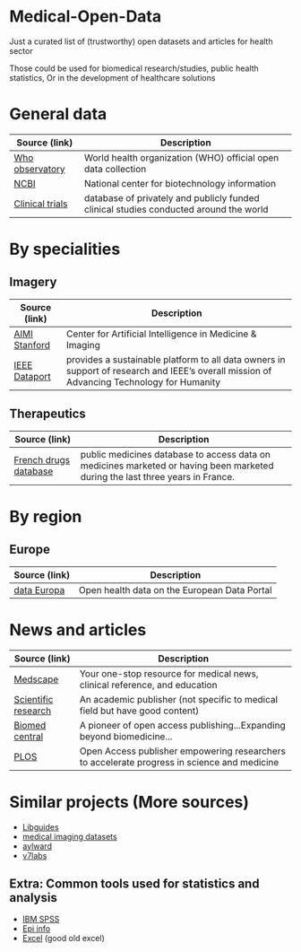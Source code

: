 # Medical-Open-Data

Just a curated list of (trustworthy) open datasets and articles for health sector 

Those could be used for biomedical research/studies, public health statistics, Or in the development of healthcare solutions

# General data

| Source (link)                                                               | Description                                                                 
| -------------                                                               | -------------
| [Who observatory](https://www.who.int/data/gho)                             | World health organization (WHO) official open data collection
| [NCBI](https://www.ncbi.nlm.nih.gov/)                                       | National center for biotechnology information
| [Clinical trials](https://www.clinicaltrials.gov/)                          | database of privately and publicly funded clinical studies conducted around the world


# By specialities

## Imagery

| Source (link)                                                               | Description
| -------------                                                               | -------------
| [AIMI Stanford](https://aimi.stanford.edu/research/public-datasets)         | Center for Artificial Intelligence in Medicine & Imaging
| [IEEE Dataport](https://ieee-dataport.org/topic-tags/medical-imaging)       | provides a sustainable platform to all data owners in support of research and IEEE’s overall mission of Advancing Technology for Humanity 

## Therapeutics

| Source (link)                                                                 | Description
| -------------                                                                 | -------------
| [French drugs database](https://base-donnees-publique.medicaments.gouv.fr/) | public medicines database to access data on medicines marketed or having been marketed during the last three years in France.


# By region

## Europe

| Source (link)                                                                                      | Description
| -------------                                                                                      | -------------
| [data Europa](https://data.europa.eu/en/datastories/open-health-data-european-data-portal)         |  Open health data on the European Data Portal


# News and articles

| Source (link)                                                               | Description
| -------------                                                               | -------------
| [Medscape](https://www.medscape.com/)                                       | Your one-stop resource for medical news, clinical reference, and education
| [Scientific research](https://www.scirp.org/)                               | An academic publisher (not specific to medical field but have good content)
| [Biomed central](https://www.biomedcentral.com/)                            | A pioneer of open access publishing...Expanding beyond biomedicine...
| [PLOS](https://plos.org/)                                                   | Open Access publisher empowering researchers to accelerate progress in science and medicine

# Similar projects (More sources)

- [Libguides](https://libguides.uthsc.edu/data/datasets)
- [medical imaging datasets](https://github.com/sfikas/medical-imaging-datasets)
- [aylward](https://www.aylward.org/notes/open-access-medical-image-repositories)
- [v7labs](https://www.v7labs.com/blog/healthcare-datasets-for-computer-vision#general-health)


## Extra: Common tools used for statistics and analysis

- [IBM SPSS](https://www.ibm.com/fr-fr/products/spss-statistics)
- [Epi info](https://www.cdc.gov/epiinfo/support/fra/fr_downloads.html)
- [Excel](https://www.microsoft.com/en-us/microsoft-365/excel) (good old excel)

